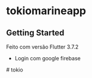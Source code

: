 # tokiomarineapp

## Getting Started

Feito com versão Flutter 3.7.2
- Login com google firebase

#   t o k i o  
 